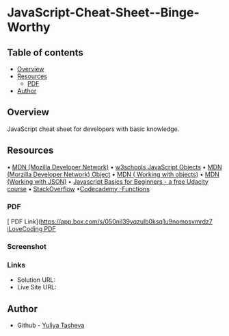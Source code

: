 # JavaScript-Cheat-Sheet--Binge-Worthy

## Table of contents

- [Overview](#overview)
- [Resources](#resources)
  - [PDF](#PDF)
- [Author](#author)

## Overview

JavaScript cheat sheet for developers with basic knowledge.

## Resources

•	[MDN (Mozilla Developer Network)](https://developer.mozilla.org/en-US/search?q=)
•	[w3schools JavaScript Objects](https://www.w3schools.com/js/js_objects.asp)
•	[MDN (Morzilla Developer Network) Object](https://developer.mozilla.org/en-US/docs/Web/JavaScript/Reference/Global_Objects/Object)
•	[MDN ( Working with objects)](https://developer.mozilla.org/en-US/docs/Web/JavaScript/Guide/Working_with_objects)
•	[MDN (Working with JSON)](https://developer.mozilla.org/en-US/docs/Learn/JavaScript/Objects/JSON)
•	[Javascript Basics for Beginners - a free Udacity course](https://www.udacity.com/course/javascript-basics--ud804)
•	[StackOverflow](https://stackoverflow.com/questions/tagged/javascript)
•[Codecademy -Functions](https://www.codecademy.com/learn/introduction-to-javascript/modules/learn-javascript-functions/cheatsheet)

### PDF

[ PDF Link](https://app.box.com/s/050nil39vqzulb0ksq1u9nomosvmrdz7
[iLoveCoding PDF](https://app.box.com/s/o174hc1gg0jfv9vmh1imu8965z5ufzur)
  
### Screenshot


### Links

- Solution URL: 
- Live Site URL:

## Author

- Github - [Yuliya Tasheva](https://github.com/YTasheva)
